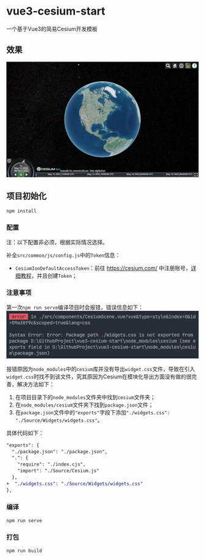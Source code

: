 # vue3-cesium-start

一个基于Vue3的简易Cesium开发模板

## 效果

![demo](/screenshot/demo.png)

## 项目初始化

```
npm install
```
### 配置
注：以下配置非必须，根据实际情况选择。

补全`src/common/js/config.js`中的`Token`信息：

- `CesiumIonDefaultAccessToken`：前往 https://cesium.com/ 中注册账号，[详细教程](https://syzdev.cn/2021/08/10/注册Cesiumion教程/)，并且创建`Token`；

### 注意事项
第一次`npm run serve`编译项目时会报错，错误信息如下：
![error](/screenshot/error.png)

报错原因为`node_modules`中的`cesium`库并没有导出`widget.css`文件，导致在引入`widget.css`时找不到该文件，究其原因为Cesium在模块化导出方面没有做的很完善，解决方法如下：
1. 在项目目录下的`node_modules`文件夹中找到`cesium`文件夹；
2. 在`node_modules/cesium`文件夹下找到`package.json`文件；
3. 在`package.json`文件中的`"exports"`字段下添加`"./widgets.css": "./Source/Widgets/widgets.css"`。

具体代码如下：
```diff
"exports": {
  "./package.json": "./package.json",
  ".": {
    "require": "./index.cjs",
    "import": "./Source/Cesium.js"
  },
+  "./widgets.css": "./Source/Widgets/widgets.css"
},
```

### 编译

```
npm run serve
```

### 打包
```
npm run build
```


